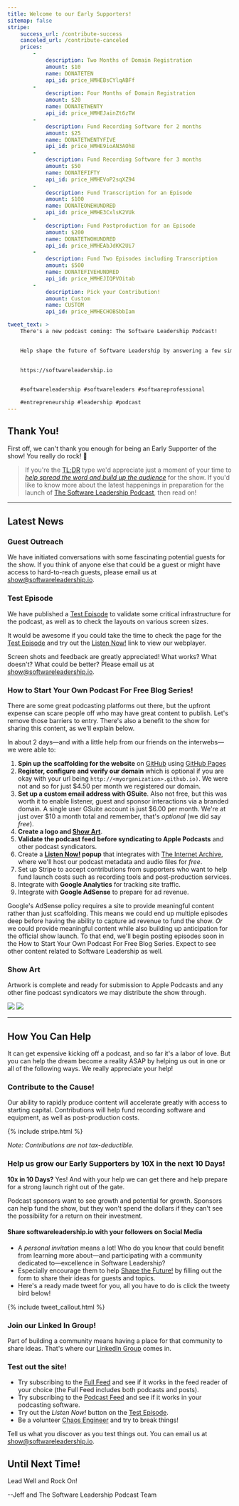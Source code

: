 ```yaml
---
title: Welcome to our Early Supporters!
sitemap: false
stripe:
    success_url: /contribute-success
    canceled_url: /contribute-canceled
    prices:
        -
            description: Two Months of Domain Registration
            amount: $10
            name: DONATETEN
            api_id: price_HMHEBsCYlqABFf
        - 
            description: Four Months of Domain Registration
            amount: $20
            name: DONATETWENTY
            api_id: price_HMHEJainZt6zTW
        - 
            description: Fund Recording Software for 2 months
            amount: $25
            name: DONATETWENTYFIVE
            api_id: price_HMHE9ioAN3AOh8
        - 
            description: Fund Recording Software for 3 months
            amount: $50
            name: DONATEFIFTY
            api_id: price_HMHEVoP2sqXZ94
        - 
            description: Fund Transcription for an Episode
            amount: $100
            name: DONATEONEHUNDRED
            api_id: price_HMHE3CxlsK2VUk
        - 
            description: Fund Postproduction for an Episode
            amount: $200
            name: DONATETWOHUNDRED
            api_id: price_HMHEAbJdKK2Ui7
        - 
            description: Fund Two Episodes including Transcription
            amount: $500
            name: DONATEFIVEHUNDRED
            api_id: price_HMHEJIQPVOitab
        - 
            description: Pick your Contribution!
            amount: Custom
            name: CUSTOM
            api_id: price_HMHECHOBSbbIam

tweet_text: >
    There's a new podcast coming: The Software Leadership Podcast!
    

    Help shape the future of Software Leadership by answering a few simple questions at:
    

    https://softwareleadership.io
    

    #softwareleadership #softwareleaders #softwareprofessional

    #entrepreneurship #leadership #podcast
---
```


## Thank You!

First off, we can't thank you enough for being an Early Supporter of the show! You really do rock! 🤘

> If you're the [TL;DR](#how-you-can-help) type we'd appreciate just a moment of your time to *[help spread the word and build up the audience](#how-you-can-help)* for the show. If you'd like to know more about the latest happenings in preparation for the launch of [The Software Leadership Podcast](/), then read on!

---

## Latest News

### Guest Outreach

We have initiated conversations with some fascinating potential guests for the show. If you think of anyone else that could be a guest or might have access to hard-to-reach guests, please email us at [show@softwareleadership.io](mailto:show@softwareleadership.io).

### Test Episode

We have published a [Test Episode](/2020/0-test-episode/) to validate some critical infrastructure for the podcast, as well as to check the layouts on various screen sizes.

It would be awesome if you could take the time to check the page for the [Test Episode](/2020/0-test-episode/) and try out the [Listen Now!](/2020/0-test-episode/#listen-now) link to view our webplayer.

Screen shots and feedback are greatly appreciated! What works? What doesn't? What could be better? Please email us at [show@softwareleadership.io](mailto:show@softwareleadership.io).

### How to Start Your Own Podcast For Free Blog Series!

There are some great podcasting platforms out there, but the upfront expense can scare people off who may have great content to publish. Let's remove those barriers to entry. There's also a benefit to the show for sharing this content, as we'll explain below.

In about 2 days—and with a little help from our friends on the interwebs—we were able to:

1. **Spin up the scaffolding for the website** on [GitHub](https://github.com/softwareleadership/softwareleadership.github.io) using [GitHub Pages](https://pages.github.com)
2. **Register, configure and verify our domain** which is optional if you are okay with your url being `http://<myorganization>.github.io)`. We were not and so for just $4.50 per month we registered our domain.
3. **Set up a custom email address with GSuite**. Also not free, but this was worth it to enable listener, guest and sponsor interactions via a branded domain. A single user GSuite account is just $6.00 per month. We're at just over $10 a month total and remember, that's *optional* (we did say *free*).
4. **Create a logo and [Show Art](#show-art)**.
5. **Validate the podcast feed before syndicating to Apple Podcasts** and other podcast syndicators.
6. Create a **[Listen Now!](/2020/0-test-episode/#listen-now) popup** that integrates with [The Internet Archive](https://archive.org), where we'll host our podcast metadata and audio files for *free*.
7. Set up Stripe to accept contributions from supporters who want to help fund launch costs such as recording tools and post-production services.
8. Integrate with **Google Analytics** for tracking site traffic.
9. Integrate with **Google AdSense** to prepare for ad revenue.

Google's AdSense policy requires a site to provide meaningful content rather than just scaffolding. This means we could end up multiple episodes deep before having the ability to capture ad revenue to fund the show. *Or* we could provide meaningful content while also building up anticipation for the official show launch. To that end, we'll begin posting episodes soon in the How to Start Your Own Podcast For Free Blog Series. Expect to see other content related to Software Leadership as well.

### Show Art

Artwork is complete and ready for submission to Apple Podcasts and any other fine podcast syndicators we may distribute the show through.

![](/assets/images/logo_1440.png)
![](/assets/images/og_image.png)

---

## How You Can Help

It can get expensive kicking off a podcast, and so far it's a labor of love. But you can help the dream become a reality ASAP by helping us out in one or all of the following ways. We really appreciate your help!

### Contribute to the Cause!

Our ability to rapidly produce content will accelerate greatly with access to starting capital. Contributions will help fund recording software and equipment, as well as post-production costs.

{% include stripe.html %}

*Note: Contributions are not tax-deductible.*

<p />

### Help us grow our Early Supporters by 10X in the next 10 Days!

**10x in 10 Days?** Yes! And with your help we can get there and help prepare for a strong launch right out of the gate.

Podcast sponsors want to see growth and potential for growth. Sponsors can help fund the show, but they won't spend the dollars if they can't see the possibility for a return on their investment.

#### **Share softwareleadership.io with your followers** on Social Media

  * A *personal invitation* means a lot! Who do you know that could benefit from learning more about—and participating with a community dedicated to—excellence in Software Leadership?
  * Especially encourage them to help [Shape the Future!](/#shape-the-future-of-software-leadership) by filling out the form to share their ideas for guests and topics.
  * Here's a ready made tweet for you, all you have to do is click the tweety bird below!

{% include tweet_callout.html %}

### Join our Linked In Group!

Part of building a community means having a place for that community to share ideas. That's where our [LinkedIn Group](/linkedin/) comes in.

### Test out the site!

* Try subscribing to the [Full Feed](/feed.xml) and see if it works in the feed reader of your choice (the Full Feed includes both podcasts and posts).
* Try subscribing to the [Podcast Feed](/podcast.xml) and see if it works in your podcasting software.
* Try out the *Listen Now!* button on the [Test Episode](/2020/0-test-episode/).
* Be a volunteer [Chaos Engineer](https://principlesofchaos.org/) and try to break things!

Tell us what you discover as you test things out. You can email us at [show@softwareleadership.io](mailto:show@softwareleadership.io).


## Until Next Time!

Lead Well and Rock On!



--Jeff and The Software Leadership Podcast Team
